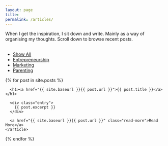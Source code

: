 ```yaml
---
layout: page
title: 
permalink: /articles/
---
```





<div class="posts">
  
<article class="post">


  When I get the inspiration, I sit down and write. Mainly as a way of organising my thoughts. Scroll down to browse recent posts.
<br> <br>
</article>




<div class="cat-nav">
  <ul>
    <li>
      <a class="is-active" href="/articles">Show All</a>
    </li>
    <li>
    <a href="/entrepreneurship" class="btn-nav">Entrepreneurship</a>
          </li>
    <li>
      <a href="/marketing" class="btn-nav">Marketing</a>
    </li>
    <li>
      <a href="/parenting" class="btn-nav">Parenting</a>
    </li>
        

  </ul>
</div>

  

  {% for post in site.posts %}
    <article class="post">

      <h1><a href="{{ site.baseurl }}{{ post.url }}">{{ post.title }}</a></h1>

      <div class="entry">
        {{ post.excerpt }}
      </div>

      <a href="{{ site.baseurl }}{{ post.url }}" class="read-more">Read More</a>
    </article>
  {% endfor %}


</div>
